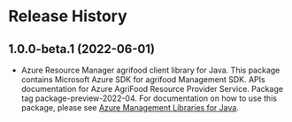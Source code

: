# Release History

## 1.0.0-beta.1 (2022-06-01)

- Azure Resource Manager agrifood client library for Java. This package contains Microsoft Azure SDK for agrifood Management SDK. APIs documentation for Azure AgriFood Resource Provider Service. Package tag package-preview-2022-04. For documentation on how to use this package, please see [Azure Management Libraries for Java](https://aka.ms/azsdk/java/mgmt).
